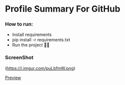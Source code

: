 # Profile Summary For GitHub

### How to run:

- Install requirements
- pip install -r requirements.txt
- Run the project  🐱‍💻

### ScreenShot
(https://i.imgur.com/puLbfmW.png)

[Preview](https://py-profile-summary-for-github.herokuapp.com/)
